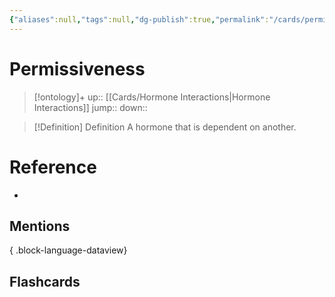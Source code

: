 ```yaml
---
{"aliases":null,"tags":null,"dg-publish":true,"permalink":"/cards/permissiveness/","dgPassFrontmatter":true}
---
```


# Permissiveness

> [!ontology]+
> up:: [[Cards/Hormone Interactions\|Hormone Interactions]]
> jump:: 
> down:: 

> [!Definition] Definition
> A hormone that is dependent on another.

# Reference
- 

## Mentions

{ .block-language-dataview}

## Flashcards
